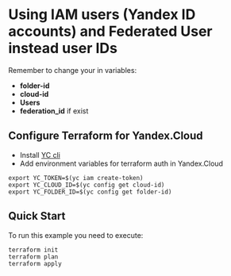 # Using IAM users (Yandex ID accounts) and Federated User instead user IDs

Remember to change your in variables:
* **folder-id**
* **cloud-id**
* **Users**
* **federation_id** if exist


## Configure Terraform for Yandex.Cloud 

- Install [YC cli](https://cloud.yandex.com/docs/cli/quickstart)
- Add environment variables for terraform auth in Yandex.Cloud
  
```
export YC_TOKEN=$(yc iam create-token)
export YC_CLOUD_ID=$(yc config get cloud-id)
export YC_FOLDER_ID=$(yc config get folder-id)
``` 
## Quick Start

To run this example you need to execute:
```
terraform init
terraform plan
terraform apply
```
